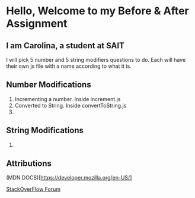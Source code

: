 # Hello, Welcome to my Before & After Assignment

## I am Carolina, a student at SAIT

I will pick 5 number and 5 string modifiers questions to do. Each will have their own js file with a name according to what it is.

## Number Modifications

1. Incrementing a number. Inside increment.js
2. Converted to String. Inside convertToString.js
3.

## String Modifications

1.

## Attributions

(MDN DOCS)[https://developer.mozilla.org/en-US/]

[StackOverFlow Forum](https://stackoverflow.com/questions/40528646/increment-in-for-loop-javascript)
